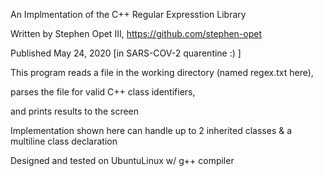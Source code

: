 An Implmentation of the C++ Regular Expresstion Library

Written by Stephen Opet III, https://github.com/stephen-opet

Published May 24, 2020 [in SARS-COV-2 quarentine :) ]


This program reads a file in the working directory (named regex.txt here),

parses the file for valid C++ class identifiers,

and prints results to the screen

Implementation shown here can handle up to 2 inherited classes & a multiline class declaration


Designed and tested on UbuntuLinux w/ g++ compiler